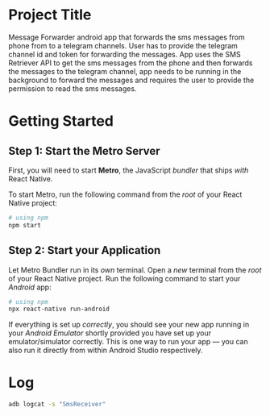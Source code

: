 # Project Title

Message Forwarder android app that forwards the sms messages from phone from to a telegram channels. User has to provide the telegram channel id and token for forwarding the messages.
App uses the SMS Retriever API to get the sms messages from the phone and then forwards the messages to the telegram channel, app needs to be running in the background to forward the messages and requires the user to provide the permission to read the sms messages.

# Getting Started

## Step 1: Start the Metro Server

First, you will need to start **Metro**, the JavaScript _bundler_ that ships _with_ React Native.

To start Metro, run the following command from the _root_ of your React Native project:

```bash
# using npm
npm start
```

## Step 2: Start your Application

Let Metro Bundler run in its _own_ terminal. Open a _new_ terminal from the _root_ of your React Native project. Run the following command to start your _Android_ app:

```bash
# using npm
npx react-native run-android
```


If everything is set up _correctly_, you should see your new app running in your _Android Emulator_  shortly provided you have set up your emulator/simulator correctly.
This is one way to run your app — you can also run it directly from within Android Studio  respectively.

# Log
```bash
adb logcat -s "SmsReceiver"  
```

